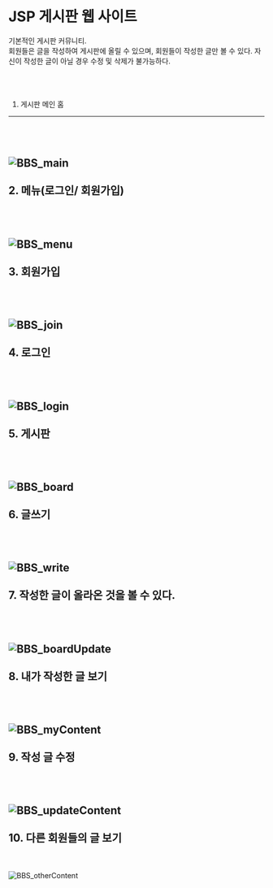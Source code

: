 # JSP 게시판 웹 사이트 #
<span>기본적인 게시판 커뮤니티.   
회원들은 글을 작성하여 게시판에 올릴 수 있으며, 회원들이 작성한 글만 볼 수 있다.
자신이 작성한 글이 아닐 경우 수정 및 삭제가 불가능하다.</span>
<br></br><br></br>  

1. 게시판 메인 홈
-----------------------------------
<br></br>
![BBS_main](https://user-images.githubusercontent.com/49848867/193778495-0809eed7-e53d-4d4c-ae32-1e5bb817a220.PNG)
<br></br>
2. 메뉴(로그인/ 회원가입)
-----------------------------------
<br></br>
![BBS_menu](https://user-images.githubusercontent.com/49848867/193778518-8227f92a-87e5-4f37-be72-c9d05597d27b.PNG)
<br></br>
3. 회원가입
-----------------------------------
<br></br>
![BBS_join](https://user-images.githubusercontent.com/49848867/193778520-4e7e6b30-392c-4d33-a856-8dd53ce5282e.PNG)
<br></br>
4. 로그인
-----------------------------------
<br></br>
![BBS_login](https://user-images.githubusercontent.com/49848867/193778523-a3f26ccd-865c-46e6-a65f-2d21ac06d1eb.PNG)
<br></br>
5. 게시판
-----------------------------------
<br></br>
![BBS_board](https://user-images.githubusercontent.com/49848867/193778667-fc74e411-fb18-4ca5-b3d1-2734d7bfb4b3.PNG)
<br></br>
6. 글쓰기
-----------------------------------
<br></br>
![BBS_write](https://user-images.githubusercontent.com/49848867/193778677-309fb64a-d44a-41bf-b0b5-5235210e8f5b.PNG)
<br></br>
7. 작성한 글이 올라온 것을 볼 수 있다.
-----------------------------------
<br></br>
![BBS_boardUpdate](https://user-images.githubusercontent.com/49848867/193778679-23145685-f1d6-440f-97f1-1f154426922a.PNG)
<br></br>
8. 내가 작성한 글 보기
-----------------------------------
<br></br>
![BBS_myContent](https://user-images.githubusercontent.com/49848867/193778649-a3f313c5-4269-4019-b2f9-c80ced93a660.PNG)
<br></br>
9. 작성 글 수정
-----------------------------------
<br></br>
![BBS_updateContent](https://user-images.githubusercontent.com/49848867/193778660-958e9c2f-e545-4f78-835d-a713cd26ac27.PNG)
<br></br>
10. 다른 회원들의 글 보기
-----------------------------------
<br></br>
![BBS_otherContent](https://user-images.githubusercontent.com/49848867/193778674-d8df3438-49f0-4e85-8314-f4c74fcefe4c.PNG)
<br></br>
